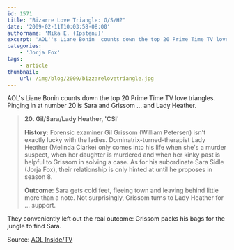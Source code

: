 ```yaml
---
id: 1571
title: "Bizarre Love Triangle: G/S/H?"
date: '2009-02-11T10:03:58-08:00'
authorname: 'Mika E. (Ipstenu)'
excerpt: 'AOL''s Liane Bonin  counts down the top 20 Prime Time TV love triangles. Pinging in at number 20 is Sara and Grissom ... and Lady Heather.'
categories:
    - 'Jorja Fox'
tags:
    - article
thumbnail:
    url: /img/blog/2009/bizzarelovetriangle.jpg
---
```


AOL's Liane Bonin  counts down the top 20 Prime Time TV love triangles. Pinging in at number 20 is Sara and Grissom ... and Lady Heather.

> **20. Gil/Sara/Lady Heather, 'CSI'**
>
> **History:** Forensic examiner Gil Grissom (William Petersen) isn't exactly lucky with the ladies. Dominatrix-turned-therapist Lady Heather (Melinda Clarke) only comes into his life when she's a murder suspect, when her daughter is murdered and when her kinky past is helpful to Grissom in solving a case. As for his subordinate Sara Sidle (Jorja Fox), their relationship is only hinted at until he proposes in season 8.
>
> **Outcome:** Sara gets cold feet, fleeing town and leaving behind little more than a note. Not surprisingly, Grissom turns to Lady Heather for ... support.

They conveniently left out the real outcome: Grissom packs his bags for the jungle to find Sara.

Source: [AOL Inside/TV](http://television.aol.com/insidetv/2009/02/05/memorable-tv-love-triangles/)

